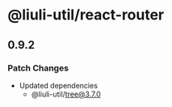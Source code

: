 # @liuli-util/react-router

## 0.9.2

### Patch Changes

- Updated dependencies
  - @liuli-util/tree@3.7.0
